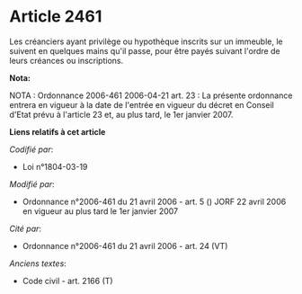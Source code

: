 # Article 2461

Les créanciers ayant privilège ou hypothèque inscrits sur un immeuble, le suivent en quelques mains qu'il passe, pour être
payés suivant l'ordre de leurs créances ou inscriptions.

**Nota:**

NOTA : Ordonnance 2006-461 2006-04-21 art. 23 : La présente ordonnance entrera en vigueur à la date de l'entrée en vigueur du
décret en Conseil d'Etat prévu à l'article 23 et, au plus tard, le 1er janvier 2007.

**Liens relatifs à cet article**

_Codifié par_:

  - Loi n°1804-03-19

_Modifié par_:

  - Ordonnance n°2006-461 du 21 avril 2006 - art. 5 () JORF 22 avril 2006 en vigueur au plus tard le 1er janvier 2007

_Cité par_:

  - Ordonnance n°2006-461 du 21 avril 2006 - art. 24 (VT)

_Anciens textes_:

  - Code civil - art. 2166 (T)
